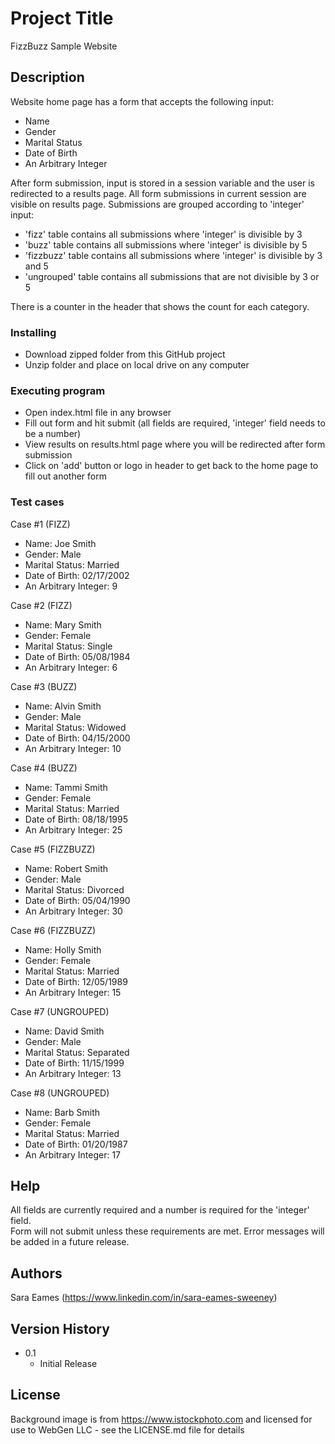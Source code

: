 # Project Title

FizzBuzz Sample Website

## Description

Website home page has a form that accepts the following input: 

* Name
* Gender
* Marital Status
* Date of Birth
* An Arbitrary Integer

After form submission, input is stored in a session variable and the user is redirected to a results page. All form submissions in current session are visible on results page.  Submissions are grouped according to 'integer' input: 

* 'fizz' table contains all submissions where 'integer' is divisible by 3
* 'buzz' table contains all submissions where 'integer' is divisible by 5
* 'fizzbuzz' table contains all submissions where 'integer' is divisible by 3 and 5
* 'ungrouped' table contains all submissions that are not divisible by 3 or 5

There is a counter in the header that shows the count for each category.

### Installing

* Download zipped folder from this GitHub project
* Unzip folder and place on local drive on any computer

### Executing program

* Open index.html file in any browser
* Fill out form and hit submit (all fields are required, 'integer' field needs to be a number)
* View results on results.html page where you will be redirected after form submission
* Click on 'add' button or logo in header to get back to the home page to fill out another form

### Test cases

Case #1 (FIZZ)
* Name: Joe Smith
* Gender: Male
* Marital Status: Married
* Date of Birth: 02/17/2002
* An Arbitrary Integer: 9

Case #2 (FIZZ)
* Name: Mary Smith
* Gender: Female
* Marital Status: Single
* Date of Birth: 05/08/1984
* An Arbitrary Integer: 6

Case #3 (BUZZ)
* Name: Alvin Smith
* Gender: Male
* Marital Status: Widowed
* Date of Birth: 04/15/2000
* An Arbitrary Integer: 10

Case #4 (BUZZ)
* Name: Tammi Smith
* Gender: Female
* Marital Status: Married
* Date of Birth: 08/18/1995
* An Arbitrary Integer: 25

Case #5 (FIZZBUZZ)
* Name: Robert Smith
* Gender: Male
* Marital Status: Divorced
* Date of Birth: 05/04/1990
* An Arbitrary Integer: 30

Case #6 (FIZZBUZZ)
* Name: Holly Smith
* Gender: Female
* Marital Status: Married
* Date of Birth: 12/05/1989
* An Arbitrary Integer: 15

Case #7 (UNGROUPED)
* Name: David Smith
* Gender: Male
* Marital Status: Separated
* Date of Birth: 11/15/1999
* An Arbitrary Integer: 13

Case #8 (UNGROUPED)
* Name: Barb Smith
* Gender: Female
* Marital Status: Married
* Date of Birth: 01/20/1987
* An Arbitrary Integer: 17

## Help
  
All fields are currently required and a number is required for the 'integer' field.  
Form will not submit unless these requirements are met.
Error messages will be added in a future release.

## Authors

Sara Eames (https://www.linkedin.com/in/sara-eames-sweeney)

## Version History

* 0.1
    * Initial Release

## License

Background image is from https://www.istockphoto.com and licensed for use to WebGen LLC - see the LICENSE.md file for details

